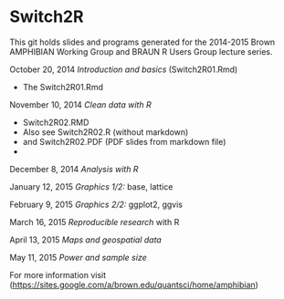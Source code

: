 Switch2R
========

This git holds slides and programs generated for the 2014-2015 Brown AMPHIBIAN Working Group and BRAUN R Users Group lecture series.

October 20, 2014 *Introduction and basics* (Switch2R01.Rmd)
  * The Switch2R01.Rmd 

November 10, 2014 *Clean data with R*
  * Switch2R02.RMD
  * Also see Switch2R02.R (without markdown)
  * and Switch2R02.PDF (PDF slides from markdown file)
  * 
December 8, 2014 *Analysis with R*

January 12, 2015 *Graphics 1/2:* base, lattice

February 9, 2015 *Graphics 2/2:* ggplot2, ggvis

March 16, 2015 *Reproducible research* with R

April 13, 2015 *Maps and geospatial data*

May 11, 2015 *Power and sample size*

For more information visit (https://sites.google.com/a/brown.edu/quantsci/home/amphibian)

